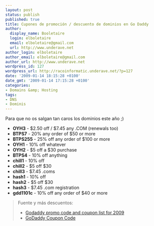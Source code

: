 ```yaml
---
layout: post
status: publish
published: true
title: Cupones de promoción / descuento de dominios en Go Daddy
author:
  display_name: Booletaire
  login: elboletaire
  email: elboletaire@gmail.com
  url: http://www.underave.net
author_login: elboletaire
author_email: elboletaire@gmail.com
author_url: http://www.underave.net
wordpress_id: 127
wordpress_url: http://racoinformatic.underave.net/?p=127
date: '2009-01-14 18:15:28 +0100'
date_gmt: '2009-01-14 17:15:28 +0100'
categories:
- Domains &amp; Hosting
tags:
- DNS
- Dominis
---
```


Para que no os salgan tan caros los dominios este año ;)

<ul>
<li><strong>OYH3</strong> - $2.50 off / $7.45 any .COM (renewals too)</li>
<li><strong>BTPS7</strong> - 20% any order of $50 or more</li>
<li><strong>BTPS255</strong> - 25% off any order of $100 or more</li>
<li><strong>OYH1</strong> - 10% off whatever</li>
<li><strong>OYH2</strong> - $5 off a $30 purchase</li>
<li><strong>BTPS4</strong> - 10% off anything</li>
<li><strong>chill1</strong> - 10% off</li>
<li><strong>chill2</strong> - $5 off $30</li>
<li><strong>chill3</strong> - $7.45 .coms</li>
<li><strong>hash1</strong> - 10% off</li>
<li><strong>hash2</strong> - $5 off $30</li>
<li><strong>hash3</strong> - $7.45 .com registration</li>
<li><strong>gdd1101c</strong> - 10% off any order of $40 or more</li>
</ul>
<blockquote>
Fuente y más descuentos:

<ul>
<li><a title="Ver más cupones" href="http://www.fatwallet.com/forums/hot-deals/725207" target="_blank">Godaddy promo code and coupon list for 2009</a></li>
<li><a title="Ver más cupones" href="http://www.dealtaker.com/GoDaddy-coupon-code-a528-c.html" target="_blank">GoDaddy Coupon Code</a></li>
</ul>
</blockquote>
